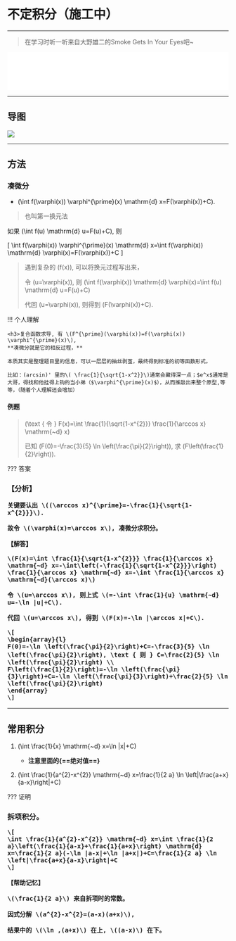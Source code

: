 # 不定积分（施工中）

---

> 在学习时听一听来自大野雄二的Smoke Gets In Your Eyes吧~

<iframe frameborder="no" border="0" marginwidth="0" marginheight="0" width=100% height=86 src="//music.163.com/outchain/player?type=2&id=488846&auto=0&height=66"></iframe>

---

## 导图
![](https://app.bestzixue.com/diagram/knowledge_flowchart_calc_int-compute.jpg)

---

## 方法

### 凑微分
 * \(\int f(\varphi(x)) \varphi^{\prime}(x) \mathrm{d} x=F(\varphi(x))+C\).

 >也叫第一换元法

如果 \(\int f(u) \mathrm{d} u=F(u)+C\), 则

\[
\int f(\varphi(x)) \varphi^{\prime}(x) \mathrm{d} x=\int f(\varphi(x)) \mathrm{d} \varphi(x)=F(\varphi(x))+C
\]

>遇到复杂的 \(f(x)\), 可以将换元过程写出来，
>
>令 \(u=\varphi(x)\), 则 \(\int f(\varphi(x)) \mathrm{d} \varphi(x)=\int f(u) \mathrm{d} u=F(u)+C\)
>
>代回 \(u=\varphi(x)\), 则得到 \(F(\varphi(x))+C\).

!!! 个人理解

    <h3>复合函数求导, 有 \(F^{\prime}(\varphi(x))=f(\varphi(x)) \varphi^{\prime}(x)\), 
    **凑微分就是它的相反过程，**

    本质其实是整理题目里的信息，可以一层层的抽丝剥茧，最终得到标准的初等函数形式。

    比如：(arcsin)' 里的\( \frac{1}{\sqrt{1-x^2}}\)通常会藏得深一点；$e^x$通常是大哥，得找和他挂得上钩的当小弟（$\varphi^{\prime}(x)$），从而推敲出来整个原型,等等，（随着个人理解还会增加）

#### 例题

>\(\text { 令 } F(x)=\int \frac{1}{\sqrt{1-x^{2}}} \frac{1}{\arccos x} \mathrm{~d} x\)
>
>已知 \(F(0)=-\frac{3}{5} \ln \left(\frac{\pi}{2}\right)\), 求 \(F\left(\frac{1}{2}\right)\).

??? 答案
    <h3>【分析】

    关键要认出 \((\arccos x)^{\prime}=-\frac{1}{\sqrt{1-x^{2}}}\).

    故令 \(\varphi(x)=\arccos x\), 凑微分求积分。

    【解答】

    \(F(x)=\int \frac{1}{\sqrt{1-x^{2}}} \frac{1}{\arccos x} \mathrm{~d} x=-\int\left(-\frac{1}{\sqrt{1-x^{2}}}\right) \frac{1}{\arccos x} \mathrm{~d} x=-\int \frac{1}{\arccos x} \mathrm{~d}(\arccos x)\)

    令 \(u=\arccos x\), 则上式 \(=-\int \frac{1}{u} \mathrm{~d} u=-\ln |u|+C\).

    代回 \(u=\arccos x\), 得到 \(F(x)=-\ln |\arccos x|+C\).

    \[
    \begin{array}{l}
    F(0)=-\ln \left(\frac{\pi}{2}\right)+C=-\frac{3}{5} \ln \left(\frac{\pi}{2}\right), \text { 则 } C=\frac{2}{5} \ln \left(\frac{\pi}{2}\right) \\
    F\left(\frac{1}{2}\right)=-\ln \left(\frac{\pi}{3}\right)+C=-\ln \left(\frac{\pi}{3}\right)+\frac{2}{5} \ln \left(\frac{\pi}{2}\right)
    \end{array}
    \]

---

## 常用积分

1. \(\int \frac{1}{x} \mathrm{~d} x=\ln |x|+C\)
   
      * **注意里面的{==绝对值==}**


2. \(\int \frac{1}{a^{2}-x^{2}} \mathrm{~d} x=\frac{1}{2 a} \ln \left|\frac{a+x}{a-x}\right|+C\)

??? 证明
    <h3>拆项积分。
    
    \[
    \int \frac{1}{a^{2}-x^{2}} \mathrm{~d} x=\int \frac{1}{2 a}\left(\frac{1}{a-x}+\frac{1}{a+x}\right) \mathrm{d} x=\frac{1}{2 a}(-\ln |a-x|+\ln |a+x|)+C=\frac{1}{2 a} \ln \left|\frac{a+x}{a-x}\right|+C
    \]

    【帮助记忆】

    \(\frac{1}{2 a}\) 来自拆项时的常数。
    
    因式分解 \(a^{2}-x^{2}=(a-x)(a+x)\), 
    
    结果中的 \(\ln ,(a+x)\) 在上, \((a-x)\) 在下。